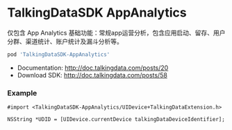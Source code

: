 # TalkingDataSDK AppAnalytics

仅包含 App Analytics 基础功能：常规app运营分析，包含应用启动、留存、用户分群、渠道统计、账户统计及漏斗分析等。

```ruby
pod 'TalkingDataSDK-AppAnalytics'
```

- Documentation: http://doc.talkingdata.com/posts/20
- Download SDK: http://doc.talkingdata.com/posts/58

### Example

```objc
#import <TalkingDataSDK-AppAnalytics/UIDevice+TalkingDataExtension.h>

NSString *UDID = [UIDevice.currentDevice talkingDataDeviceIdentifier];
```
